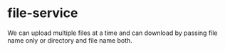 # file-service

We can upload multiple files at a time and can download by passing file name only or directory and file name both.
